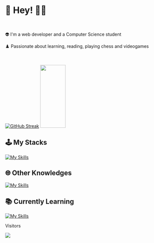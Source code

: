   # 👋 Hey! 👨‍💻 
<div align="start"> <br>
    <p> 👽 I'm a web developer and a Computer Science student   </p> 
    <p> ♟️ Passionate about learning, reading, playing chess and videogames  </p> 
</div>

<br />

<div align="start" style="display: inline-block, justify-content:"start"> 

   [![GitHub Streak](https://streak-stats.demolab.com?user=maathzzz&theme=radical&hide_border=true&border_radius=8&mode=weekly&card_width=430)](https://git.io/streak-stats)
  <img width="40%" height="200px" src="https://github-readme-stats.vercel.app/api/top-langs/?username=maathzzz&layout=compact&hide_border=true&theme=radical&langs_count=6&border_radius=8" />
  
</div>

## 🕹️ My Stacks
  
[![My Skills](https://skillicons.dev/icons?i=html,css,js,typescript,tailwind,figma,nodejs,react,next,vuejs,nuxt,mongo,postman,github,vscode)](https://skillicons.dev)

  
## 🌐 Other Knowledges

[![My Skills](https://skillicons.dev/icons?i=py,cs,php,mysql,postgresql,prisma,docker,vite,visualstudio)](https://skillicons.dev)

## 📚 Currently Learning

[![My Skills](https://skillicons.dev/icons?i=cpp,unity)](https://skillicons.dev)

<div align="start">
  
<!-- ![Snake animation](https://github.com/maathzzz/maathzzz/blob/output/github-contribution-grid-snake.svg) -->
<p>Visitors</p>
 <img align="center" src="https://profile-counter.glitch.me/{maathzzz}/count.svg" />
</div>
